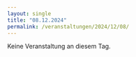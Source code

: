 ```yaml
---
layout: single
title: "08.12.2024"
permalink: /veranstaltungen/2024/12/08/
---
```


Keine Veranstaltung an diesem Tag.
